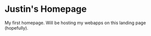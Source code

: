 # Justin's Homepage
My first homepage. Will be hosting my webapps on this landing page (hopefully).

